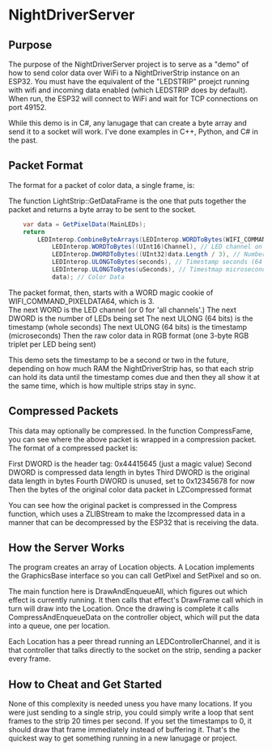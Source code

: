 # NightDriverServer

## Purpose

The purpose of the NightDriverServer project is to serve as a "demo" of how to send color data over WiFi to a NightDriverStrip instance on an ESP32.  You must have the equivalent of the "LEDSTRIP" proejct running with wifi and incoming data enabled (which LEDSTRIP does by default).  When run, the ESP32 will connect to WiFi and wait for TCP connections on port 49152.

While this demo is in C#, any lanugage that can create a byte array and send it to a socket will work.  I've done examples in C++, Python, and C# in the past.

## Packet Format

The format for a packet of color data, a single frame, is:

The function LightStrip::GetDataFrame is the one that puts together the packet and returns a byte array to be sent to the socket.

```csharp
    var data = GetPixelData(MainLEDs);
    return
        LEDInterop.CombineByteArrays(LEDInterop.WORDToBytes(WIFI_COMMAND_PIXELDATA64), 
            LEDInterop.WORDToBytes((UInt16)Channel), // LED channel on ESP32
            LEDInterop.DWORDToBytes((UInt32)data.Length / 3), // Number of LEDs
            LEDInterop.ULONGToBytes(seconds), // Timestamp seconds (64 bit)
            LEDInterop.ULONGToBytes(uSeconds), // Timestmap microseconds (64 bit)
            data); // Color Data
```

The packet format, then, starts with a WORD magic cookie of WIFI_COMMAND_PIXELDATA64, which is 3.  
The next WORD is the LED channel (or 0 for 'all channels'.)
The next DWORD is the number of LEDs being set
The next ULONG (64 bits) is the timestamp (whole seconds)
The next ULONG (64 bits) is the timestamp (microseconds)
Then the raw color data in RGB format (one 3-byte RGB triplet per LED being sent)

This demo sets the timestamp to be a second or two in the future, depending on how much RAM the NightDriverStrip has, so that each strip can hold its data until the timestamp comes due and then they all show it at the same time, which is how multiple strips stay in sync.

## Compressed Packets

This data may optionally be compressed.  In the function CompressFame, you can see where the above packet is wrapped in a compression packet. The format of a compressed packet is:

First DWORD is the header tag:  0x44415645  (just a magic value)
Second DWORD is compressed data length in bytes
Third DWORD is the original data length in bytes
Fourth DWORD is unused, set to 0x12345678 for now
Then the bytes of the original color data packet in LZCompressed format

You can see how the original packet is compressed in the Compress function, which uses a ZLIBStream to make the lzcompressed data in a manner that can be decompressed by the ESP32 that is receiving the data.

## How the Server Works

The program creates an array of Location objects.  A Location implements the GraphicsBase interface so you can call GetPixel and SetPixel and so on.

The main function here is DrawAndEnqueueAll, which figures out which effect is currently running.  It then calls that effect's DrawFrame call which in turn will draw into the Location.  Once the drawing is complete it calls CompressAndEnqueueData on the controller object, which will put the data into a queue, one per location.

Each Location has a peer thread running an LEDControllerChannel, and it is that controller that talks directly to the socket on the strip, sending a packer every frame.

## How to Cheat and Get Started

None of this complexity is needed uness you have many locations.  If you were just sending to a single strip, you could simply write a loop that sent frames to the strip 20 times per second.  If you set the timestamps to 0, it should draw that frame immediately instead of buffering it.  That's the quickest way to get something running in a new lanugage or project.
